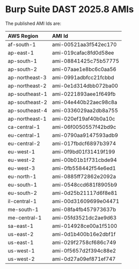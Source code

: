 # Burp Suite DAST 2025.8 AMIs

The published AMI Ids are:

| AWS Region | AMI Id |
| :--------- | :----- |
| af-south-1 | ami-00521aa3f542ec170 |
| ap-east-1 | ami-019cafac8fd0d58ee |
| ap-south-1 | ami-08841425c75b57775 |
| ap-south-2 | ami-07aae1e8bc6c0aa56 |
| ap-northeast-3 | ami-0991adbfcc21fcbbd |
| ap-northeast-2 | ami-0e1d314dbb072ba00 |
| ap-southeast-1 | ami-0221893aee1f649fb |
| ap-southeast-2 | ami-04e440b22aec98c8a |
| ap-southeast-4 | ami-0336029aa2db8a755 |
| ap-northeast-1 | ami-020ef19af40b0a10c |
| ca-central-1 | ami-06f0050557f42bd9c |
| eu-central-1 | ami-0790aa9147593adb9 |
| eu-central-2 | ami-017fbdcf6897b3974 |
| eu-west-1 | ami-0f9bd01f31419f199 |
| eu-west-2 | ami-00b01b1f731cbde94 |
| eu-west-3 | ami-0fb558442f54e6ed1 |
| eu-north-1 | ami-0885ff72862e2092a |
| eu-south-1 | ami-0548ccd681f8905b9 |
| eu-south-2 | ami-0d25b21117d6f8e81 |
| il-central-1 | ami-00d31609699e04471 |
| me-south-1 | ami-08fa4fb457973637b |
| me-central-1 | ami-05fd3521dc2ae9d63 |
| sa-east-1 | ami-014928ce00a1f5100 |
| us-east-2 | ami-0d1b400b16e2dbf1f |
| us-east-1 | ami-029f2758cf686c749 |
| us-west-1 | ami-0f5657d2f394c88e2 |
| us-west-2 | ami-0d27a09ef871ef747 |
